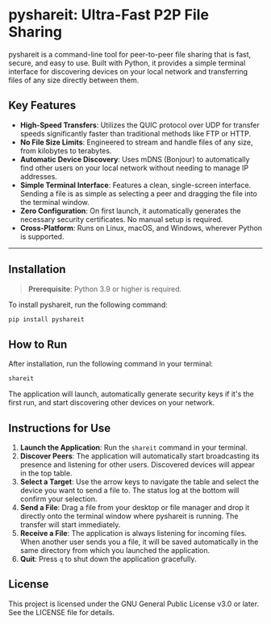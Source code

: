 # pyshareit: Ultra-Fast P2P File Sharing

pyshareit is a command-line tool for peer-to-peer file sharing that is fast, secure, and easy to use. Built with Python, it provides a simple terminal interface for discovering devices on your local network and transferring files of any size directly between them.

## Key Features

* **High-Speed Transfers**: Utilizes the QUIC protocol over UDP for transfer speeds significantly faster than traditional methods like FTP or HTTP.
* **No File Size Limits**: Engineered to stream and handle files of any size, from kilobytes to terabytes.
* **Automatic Device Discovery**: Uses mDNS (Bonjour) to automatically find other users on your local network without needing to manage IP addresses.
* **Simple Terminal Interface**: Features a clean, single-screen interface. Sending a file is as simple as selecting a peer and dragging the file into the terminal window.
* **Zero Configuration**: On first launch, it automatically generates the necessary security certificates. No manual setup is required.
* **Cross-Platform**: Runs on Linux, macOS, and Windows, wherever Python is supported.

---

## Installation

> **Prerequisite**: Python 3.9 or higher is required.

To install pyshareit, run the following command:

```bash
pip install pyshareit
```

## How to Run

After installation, run the following command in your terminal:

```bash
shareit
```

The application will launch, automatically generate security keys if it's the first run, and start discovering other devices on your network.

## Instructions for Use

1. **Launch the Application**: Run the `shareit` command in your terminal.
2. **Discover Peers**: The application will automatically start broadcasting its presence and listening for other users. Discovered devices will appear in the top table.
3. **Select a Target**: Use the arrow keys to navigate the table and select the device you want to send a file to. The status log at the bottom will confirm your selection.
4. **Send a File**: Drag a file from your desktop or file manager and drop it directly onto the terminal window where pyshareit is running. The transfer will start immediately.
5. **Receive a File**: The application is always listening for incoming files. When another user sends you a file, it will be saved automatically in the same directory from which you launched the application.
6. **Quit**: Press `q` to shut down the application gracefully.

## License

This project is licensed under the GNU General Public License v3.0 or later. See the LICENSE file for details.

